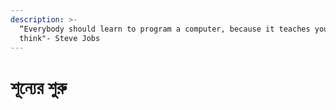 ```yaml
---
description: >-
  “Everybody should learn to program a computer, because it teaches you how to
  think"- Steve Jobs
---
```


# শূন্যের শুরু

